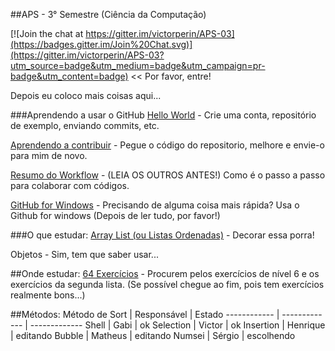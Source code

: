 ##APS - 3° Semestre (Ciência da Computação)

[![Join the chat at https://gitter.im/victorperin/APS-03](https://badges.gitter.im/Join%20Chat.svg)](https://gitter.im/victorperin/APS-03?utm_source=badge&utm_medium=badge&utm_campaign=pr-badge&utm_content=badge) << Por favor, entre!

Depois eu coloco mais coisas aqui...

###Aprendendo a usar o GitHub
[Hello World](https://guides.github.com/activities/hello-world/) - Crie uma conta, repositório de exemplo, enviando commits, etc.

[Aprendendo a contribuir](https://guides.github.com/activities/contributing-to-open-source/) - Pegue o código do repositorio, melhore e envie-o para mim de novo.

[Resumo do Workflow](https://guides.github.com/introduction/flow/) - (LEIA OS OUTROS ANTES!) Como é o passo a passo para colaborar com códigos.

[GitHub for Windows](https://windows.github.com/) - Precisando de alguma coisa mais rápida? Usa o Github for windows (Depois de ler tudo, por favor!)



###O que estudar:
[Array List (ou Listas Ordenadas)](http://www.devmedia.com.br/explorando-a-classe-arraylist-no-java/24298) - Decorar essa porra!

Objetos - Sim, tem que saber usar...


##Onde estudar:
[64 Exercícios](https://github.com/victorperin/Exercicios-Java) - Procurem pelos exercícios de nível 6 e os exercícios da segunda lista. (Se possível chegue ao fim, pois tem exercícios realmente bons...)



##Métodos:
  Método de Sort  | Responsável | Estado 
  ------------ | ------------- | ------------- 
  Shell | Gabi | ok 
  Selection | Victor | ok 
  Insertion | Henrique | editando 
  Bubble | Matheus | editando 
  Numsei | Sérgio | escolhendo 
